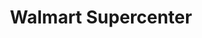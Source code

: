 ---
title: "Walmart Supercenter"
url: /augusta/walmart-supercenter-deans-bridge-road/
shop: supermarket
---